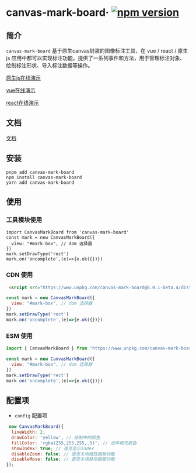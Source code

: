 # canvas-mark-board&middot; [![npm version](https://img.shields.io/npm/v/canvas-mark-board)](https://www.npmjs.com/package/canvas-mark-board)

## 简介
`canvas-mark-board` 基于原生canvas封装的图像标注工具，在 vue / react / 原生js 应用中都可以实现标注功能。提供了一系列事件和方法，用于管理标注对象、绘制标注形状、导入标注数据等操作。

[原生js在线演示](https://zhuguibiao.github.io/canvas-mark-board/js-demo/)

[vue在线演示](https://zhuguibiao.github.io/canvas-mark-board/vue-demo/)

[react在线演示](https://zhuguibiao.github.io/canvas-mark-board/react-demo/)

## 文档
[文档](https://zhuguibiao.github.io/canvas-mark-board/)


## 安装

```shell
pnpm add canvas-mark-board
npm install canvas-mark-board
yarn add canvas-mark-board
```

## 使用

### 工具模块使用
```tsx
import CanvasMarkBoard from 'canvas-mark-board'
const mark = new CanvasMarkBoard({
  view: "#mark-box", // dom 选择器
})
mark.setDrawType('rect')
mark.on('oncomplete',(e)=>{e.ok({})})
```

### CDN 使用
```html
 <srcipt src="https://www.unpkg.com/canvas-mark-board@0.0.1-beta.4/dist/index.umd.js"></srcipt>  
```
```js 
const mark = new CanvasMarkBoard({
  view: "#mark-box", // dom 选择器
})
mark.setDrawType('rect')
mark.on('oncomplete',(e)=>{e.ok({})})
```

### ESM 使用
```js 
import { CanvasMarkBoard } from 'https://www.unpkg.com/canvas-mark-board@0.0.1-beta.4/dist/index.esm.js'

const mark = new CanvasMarkBoard({
  view: "#mark-box", // dom 选择器
})
mark.setDrawType('rect')
mark.on('oncomplete',(e)=>{e.ok({})})
```

## 配置项
- `config` 配置项
```javascript
 new CanvasMarkBoard({
  lineWidth: 2,
  drawColor: 'yellow', // 绘制中的颜色
  fillColor: 'rgba(255,255,255,.5)'; // 选中填充颜色
  showIndex: true; // 是否显示index
  disableZoom: false; // 是否关闭缩放画板功能
  disableMove: false; // 是否关闭移动画板功能
});
```
